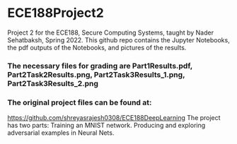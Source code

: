 # ECE188Project2
Project 2 for the ECE188, Secure Computing Systems, taught by Nader Sehatbaksh, Spring 2022.
This github repo contains the Jupyter Notebooks, the pdf outputs of the Notebooks, and pictures of the results.

### The necessary files for grading are Part1Results.pdf, Part2Task2Results.png, Part2Task3Results_1.png, Part2Task3Results_2.png

### The original project files can be found at:
https://github.com/shreyasrajesh0308/ECE188DeepLearning
The project has two parts:
Training an MNIST network.
Producing and exploring adversarial examples in Neural Nets.


